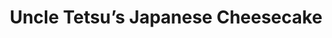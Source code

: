---
title: "Uncle Tetsu’s Japanese Cheesecake"
url: /vancouver/uncle-tetsus-japanese-cheesecake/
shop: bakery
---